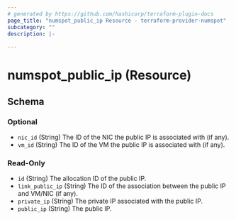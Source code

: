 ```yaml
---
# generated by https://github.com/hashicorp/terraform-plugin-docs
page_title: "numspot_public_ip Resource - terraform-provider-numspot"
subcategory: ""
description: |-
  
---
```


# numspot_public_ip (Resource)





<!-- schema generated by tfplugindocs -->
## Schema

### Optional

- `nic_id` (String) The ID of the NIC the public IP is associated with (if any).
- `vm_id` (String) The ID of the VM the public IP is associated with (if any).

### Read-Only

- `id` (String) The allocation ID of the public IP.
- `link_public_ip` (String) The ID of the association between the public IP and VM/NIC (if any).
- `private_ip` (String) The private IP associated with the public IP.
- `public_ip` (String) The public IP.
